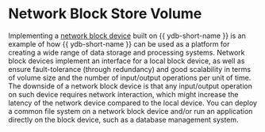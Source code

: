 # Network Block Store Volume

Implementing a [network block device](https://en.wikipedia.org/wiki/Network_block_device) built on {{ ydb-short-name }} is an example of how {{ ydb-short-name }} can be used as a platform for creating a wide range of data storage and processing systems. Network block devices implement an interface for a local block device, as well as ensure fault-tolerance (through redundancy) and good scalability in terms of volume size and the number of input/output operations per unit of time. The downside of a network block device is that any input/output operation on such device requires network interaction, which might increase the latency of the network device compared to the local device. You can deploy a common file system on a network block device and/or run an application directly on the block device, such as a database management system.
